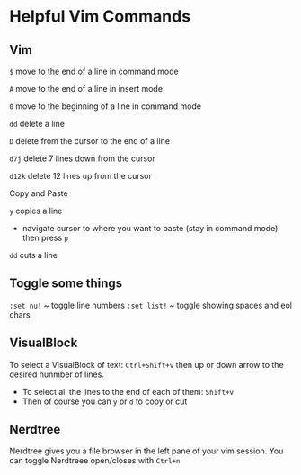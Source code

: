 Helpful Vim Commands
====================

Vim
---

`$` move to the end of a line in command mode

`A` move to the end of a line in insert mode

`0` move to the beginning of a line in command mode

`dd` delete a line

`D` delete from the cursor to the end of a line

`d7j` delete 7 lines down from the cursor

`d12k` delete 12 lines up from the cursor

Copy and Paste

`y` copies a line
  - navigate cursor to where you want to paste (stay in command mode) then press `p`

`dd` cuts a line

Toggle some things
------------------

`:set nu!` ~ toggle line numbers
`:set list!` ~ toggle showing spaces and eol chars

VisualBlock
-----------

To select a VisualBlock of text: `Ctrl+Shift+v` then up or down arrow to the desired
nunmber of lines.
  - To select all the lines to the end of each of them: `Shift+v`
  - Then of course you can `y` or `d` to copy or cut
  
Nerdtree
--------

Nerdtree gives you a file browser in the left pane of your vim session.
You can toggle Nerdtreee open/closes with `Ctrl+n`



